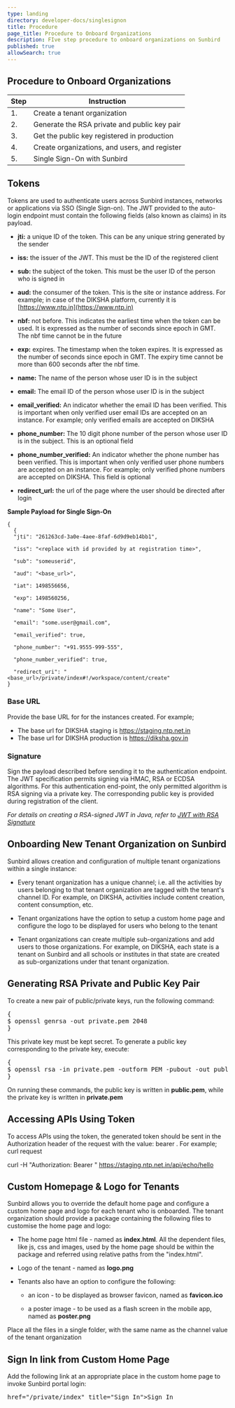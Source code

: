 ```yaml
---
type: landing
directory: developer-docs/singlesignon
title: Procedure
page_title: Procedure to Onboard Organizations
description: FIve step procedure to onboard organizations on Sunbird
published: true
allowSearch: true
---
```


## Procedure to Onboard Organizations

| Step | Instruction                                   |
|------|-----------------------------------------------|
| 1.   | Create a tenant organization                  |
| 2.   | Generate the RSA private and public key pair  |
| 3.   | Get the public key registered in production   |
| 4.   | Create organizations, and users, and register |
| 5.   | Single Sign-On with Sunbird                   |

## Tokens

Tokens are used to authenticate users across Sunbird instances, networks or applications via SSO (Single Sign-on). The JWT provided to the auto-login endpoint must contain the following fields (also known as claims) in its payload. 

* **jti:** a unique ID of the token. This can be any unique string generated by the sender 

* **iss:** the issuer of the JWT. This must be the ID of the registered client 

* **sub:** the subject of the token. This must be the user ID of the person who is signed  in

* **aud:** the consumer of the token. This is the site or instance address. For example; in case of the DIKSHA platform, currently it is [https://www.ntp.in](https://www.ntp.in)

* **nbf:** not before. This indicates the earliest time when the token can be used. It is expressed as the number of seconds since epoch in GMT. The nbf time cannot be in the future

* **exp:** expires. The timestamp when the token expires. It is expressed as the number of seconds since epoch in GMT. The expiry time cannot be more than 600 seconds after the nbf time.

* **name:** The name of the person whose user ID is in the subject

* **email:** The email ID of the person whose user ID is in the subject

* **email_verified:** An indicator whether the email ID has been verified. This is important when only verified user email IDs are accepted on an instance. For example; only verified emails are accepted on DIKSHA 

* **phone_number:** The 10 digit phone number of the person whose user ID is in the subject. This is an optional field

* **phone_number_verified:** An indicator whether the phone number has been verified. This is important when only verified user phone numbers are accepted on an instance. For example; only verified phone numbers are accepted on DIKSHA. This field is optional

* **redirect_url:** the url of the page where the user should be directed after login
 
**Sample Payload for Single Sign-On**

```
{
  {
  "jti": "261263cd-3a0e-4aee-8faf-6d9d9eb14bb1",

  "iss": "<replace with id provided by at registration time>",

  "sub": "someuserid",

  "aud": "<base_url>",

  "iat": 1498556656,

  "exp": 1498560256,

  "name": "Some User",

  "email": "some.user@gmail.com",

  "email_verified": true,

  "phone_number": "+91.9555-999-555",

  "phone_number_verified": true,

  "redirect_uri": "<base_url>/private/index#!/workspace/content/create"
}

```

### Base URL

Provide the base URL for for the instances created. For example; 

* The base url for DIKSHA staging is https://staging.ntp.net.in
* The base url for DIKSHA production is https://diksha.gov.in

### Signature

Sign the payload described before sending it to the authentication endpoint. The JWT specification permits signing via HMAC, RSA or ECDSA algorithms. For this authentication end-point, the only permitted algorithm is RSA signing via a private key. The corresponding public key is provided during registration of the client. 

*For details on creating a RSA-signed JWT in Java, refer to [JWT with RSA Signature](https://connect2id.com/products/nimbus-jose-jwt/examples/jwt-with-rsa-signature)*

## Onboarding New Tenant Organization on Sunbird

Sunbird allows creation and configuration of multiple tenant organizations within a single instance:

* Every tenant organization has a unique channel; i.e. all the activities by users belonging to that tenant organization are tagged with the tenant's channel ID. For example, on DIKSHA, activities include content creation, content consumption, etc.

* Tenant organizations have the option to setup a custom home page and configure the logo to be displayed for users who belong to the tenant

* Tenant organizations can create multiple sub-organizations and add users to those organizations. For example, on DIKSHA, each state is a tenant on Sunbird and all schools or institutes in that state are created as sub-organizations under that tenant organization.

## Generating RSA Private and Public Key Pair

To create a new pair of public/private keys, run the following command:

<pre>
{
$ openssl genrsa -out private.pem 2048
}
</pre>

This private key must be kept secret. To generate a public key corresponding to the private key, execute:

<pre>
{
$ openssl rsa -in private.pem -outform PEM -pubout -out public.pem
}
</pre>

On running these commands, the public key is written in **public.pem**, while the private key is written in **private.pem**

## Accessing APIs Using Token

To access APIs using the token, the generated token should be sent in the Authorization header of the request with the value: bearer <token>. For example; curl request

curl -H "Authorization: Bearer <token>" https://staging.ntp.net.in/api/echo/hello

## Custom Homepage & Logo for Tenants

Sunbird allows you to override the default home page and configure a custom home page and logo for each tenant who is onboarded. The tenant organization should provide a package containing the following files to customise the home page and logo:

* The home page html file - named as **index.html**. All the dependent files, like js, css and images, used by the home page should be within the package and referred using relative paths from the "index.html".

* Logo of the tenant - named as **logo.png**

* Tenants also have an option to configure the following:

    * an icon - to be displayed as browser favicon, named as **favicon.ico**

    * a poster image - to be used as a flash screen in the mobile app, named as **poster.png**

Place all the files in a single folder, with the same name as the channel value of the tenant organization

## Sign In link from Custom Home Page

Add the following link at an appropriate place in the custom home page to invoke Sunbird portal login:

<pre>href="/private/index" title="Sign In"><span>Sign In</span></pre>


